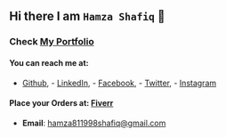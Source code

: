 ## Hi there I am `Hamza Shafiq` 👋
### Check [My Portfolio](https://github.com/hamza811998/Portfolio)
#### **You can reach me at:**
- [Github](https://github.com/hamza811998), - [LinkedIn](https://www.linkedin.com/in/hamza811998/), - [Facebook](https://www.facebook.com/hamza811998/), - [Twitter](https://twitter.com/hamza811998), - [Instagram](https://www.instagram.com/hamza811998/)
#### **Place your Orders at:** [Fiverr](https://www.fiverr.com/s/agNoNQ)
- **Email**: [hamza811998shafiq@gmail.com](hamza811998shafiq@gmail.com)
